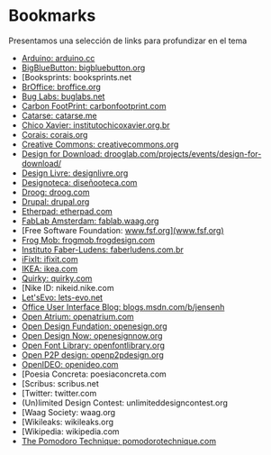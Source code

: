 # Bookmarks
Presentamos una selección de links para profundizar en el tema
- [Arduino: arduino.cc](arduino.cc)
- [BigBlueButton: bigbluebutton.org](bigbluebutton.org)
- [Booksprints: booksprints.net
- [BrOffice: broffice.org](broffice.org)
- [Bug Labs: buglabs.net](buglabs.net)
- [Carbon FootPrint: carbonfootprint.com](carbonfootprint.com)
- [Catarse: catarse.me](catarse.me)
- [Chico Xavier: institutochicoxavier.org.br](institutochicoxavier.org.br)
- [Corais: corais.org](corais.org)
- [Creative Commons: creativecommons.org](creativecommons.org)
- [Design for Download: drooglab.com/projects/events/design-for-download/](drooglab.com/projects/events/design-for-download/)
- [Design Livre: designlivre.org](designlivre.org)
- [Designoteca: diseñooteca.com](diseñooteca.com)
- [Droog: droog.com](droog.com)
- [Drupal: drupal.org](drupal.org)
- [Etherpad: etherpad.com](etherpad.com)
- [FabLab Amsterdam: fablab.waag.org](fablab.waag.org)
- [Free Software Foundation: www.fsf.org](www.fsf.org)
- [Frog Mob: frogmob.frogdesign.com](frogmob.frogdesign.com)
- [Instituto Faber-Ludens: faberludens.com.br](faberludens.com.br)
- [iFixIt: ifixit.com](ifixit.com)
- [IKEA: ikea.com](ikea.com)
- [Quirky: quirky.com](quirky.com)
- [Nike ID: nikeid.nike.com
- [Let'sEvo: lets-evo.net](lets-evo.net
)
- [Office User Interface Blog: blogs.msdn.com/b/jensenh](blogs.msdn.com/b/jensenh)
- [Open Atrium: openatrium.com](openatrium.com)
- [Open Design Fundation: openesign.org](openesign.org)
- [Open Design Now: openesignnow.org](openesignnow.org)
- [Open Font Library: openfontlibrary.org](openfontlibrary.org)
- [Open P2P design: openp2pdesign.org](openp2pdesign.org)
- [OpenIDEO: openideo.com](openideo.com)
- [Poesia Concreta: poesiaconcreta.com
- [Scribus: scribus.net
- [Twitter: twitter.com
- (Un)limited Design Contest: unlimiteddesigncontest.org
- [Waag Society: waag.org
- [Wikileaks: wikileaks.org
- [Wikipedia: wikipedia.com
- [The Pomodoro Technique: pomodorotechnique.com](poesiaconcreta.com)
